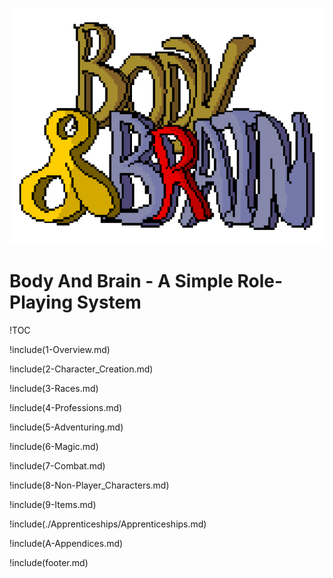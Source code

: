 ![Body And Brain](assets/BodyAndBrain.png)

# Body And Brain - A Simple Role-Playing System

!TOC

!include(1-Overview.md)

!include(2-Character_Creation.md)

!include(3-Races.md)

!include(4-Professions.md)

!include(5-Adventuring.md)

!include(6-Magic.md)

!include(7-Combat.md)

!include(8-Non-Player_Characters.md)

!include(9-Items.md)

!include(./Apprenticeships/Apprenticeships.md)

!include(A-Appendices.md)

!include(footer.md)
